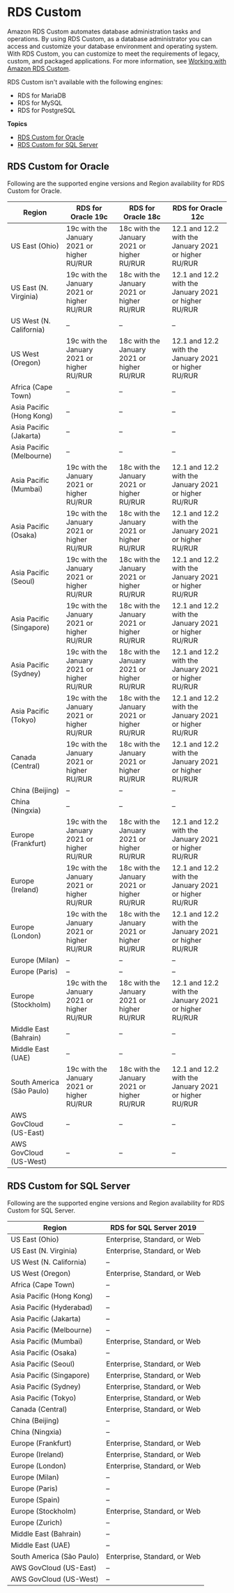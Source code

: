 # RDS Custom<a name="Concepts.RDS_Fea_Regions_DB-eng.Feature.RDSCustom"></a>

Amazon RDS Custom automates database administration tasks and operations\. By using RDS Custom, as a database administrator you can access and customize your database environment and operating system\. With RDS Custom, you can customize to meet the requirements of legacy, custom, and packaged applications\. For more information, see [Working with Amazon RDS Custom](rds-custom.md)\.

RDS Custom isn't available with the following engines:
+ RDS for MariaDB
+ RDS for MySQL
+ RDS for PostgreSQL

**Topics**
+ [RDS Custom for Oracle](#Concepts.RDS_Fea_Regions_DB-eng.Feature.RDSCustom.ora)
+ [RDS Custom for SQL Server](#Concepts.RDS_Fea_Regions_DB-eng.Feature.RDSCustom.sq)

## RDS Custom for Oracle<a name="Concepts.RDS_Fea_Regions_DB-eng.Feature.RDSCustom.ora"></a>

Following are the supported engine versions and Region availability for RDS Custom for Oracle\.


| Region | RDS for Oracle 19c | RDS for Oracle 18c | RDS for Oracle 12c | 
| --- | --- | --- | --- | 
| US East \(Ohio\) | 19c with the January 2021 or higher RU/RUR | 18c with the January 2021 or higher RU/RUR | 12\.1 and 12\.2 with the January 2021 or higher RU/RUR | 
| US East \(N\. Virginia\) | 19c with the January 2021 or higher RU/RUR | 18c with the January 2021 or higher RU/RUR | 12\.1 and 12\.2 with the January 2021 or higher RU/RUR | 
| US West \(N\. California\) | – | – | – | 
| US West \(Oregon\) | 19c with the January 2021 or higher RU/RUR | 18c with the January 2021 or higher RU/RUR | 12\.1 and 12\.2 with the January 2021 or higher RU/RUR | 
| Africa \(Cape Town\) | – | – | – | 
| Asia Pacific \(Hong Kong\) | – | – | – | 
| Asia Pacific \(Jakarta\) | – | – | – | 
| Asia Pacific \(Melbourne\) | – | – | – | 
| Asia Pacific \(Mumbai\) | 19c with the January 2021 or higher RU/RUR | 18c with the January 2021 or higher RU/RUR | 12\.1 and 12\.2 with the January 2021 or higher RU/RUR | 
| Asia Pacific \(Osaka\) | 19c with the January 2021 or higher RU/RUR | 18c with the January 2021 or higher RU/RUR | 12\.1 and 12\.2 with the January 2021 or higher RU/RUR | 
| Asia Pacific \(Seoul\) | 19c with the January 2021 or higher RU/RUR | 18c with the January 2021 or higher RU/RUR | 12\.1 and 12\.2 with the January 2021 or higher RU/RUR | 
| Asia Pacific \(Singapore\) | 19c with the January 2021 or higher RU/RUR | 18c with the January 2021 or higher RU/RUR | 12\.1 and 12\.2 with the January 2021 or higher RU/RUR | 
| Asia Pacific \(Sydney\) | 19c with the January 2021 or higher RU/RUR | 18c with the January 2021 or higher RU/RUR | 12\.1 and 12\.2 with the January 2021 or higher RU/RUR | 
| Asia Pacific \(Tokyo\) | 19c with the January 2021 or higher RU/RUR | 18c with the January 2021 or higher RU/RUR | 12\.1 and 12\.2 with the January 2021 or higher RU/RUR | 
| Canada \(Central\) | 19c with the January 2021 or higher RU/RUR | 18c with the January 2021 or higher RU/RUR | 12\.1 and 12\.2 with the January 2021 or higher RU/RUR | 
| China \(Beijing\) | – | – | – | 
| China \(Ningxia\) | – | – | – | 
| Europe \(Frankfurt\) | 19c with the January 2021 or higher RU/RUR | 18c with the January 2021 or higher RU/RUR | 12\.1 and 12\.2 with the January 2021 or higher RU/RUR | 
| Europe \(Ireland\) | 19c with the January 2021 or higher RU/RUR | 18c with the January 2021 or higher RU/RUR | 12\.1 and 12\.2 with the January 2021 or higher RU/RUR | 
| Europe \(London\) | 19c with the January 2021 or higher RU/RUR | 18c with the January 2021 or higher RU/RUR | 12\.1 and 12\.2 with the January 2021 or higher RU/RUR | 
| Europe \(Milan\) | – | – | – | 
| Europe \(Paris\) | – | – | – | 
| Europe \(Stockholm\) | 19c with the January 2021 or higher RU/RUR | 18c with the January 2021 or higher RU/RUR | 12\.1 and 12\.2 with the January 2021 or higher RU/RUR | 
| Middle East \(Bahrain\) | – | – | – | 
| Middle East \(UAE\) | – | – | – | 
| South America \(São Paulo\) | 19c with the January 2021 or higher RU/RUR | 18c with the January 2021 or higher RU/RUR | 12\.1 and 12\.2 with the January 2021 or higher RU/RUR | 
| AWS GovCloud \(US\-East\) | – | – | – | 
| AWS GovCloud \(US\-West\) | – | – | – | 

## RDS Custom for SQL Server<a name="Concepts.RDS_Fea_Regions_DB-eng.Feature.RDSCustom.sq"></a>

Following are the supported engine versions and Region availability for RDS Custom for SQL Server\.


| Region | RDS for SQL Server 2019 | 
| --- | --- | 
| US East \(Ohio\) | Enterprise, Standard, or Web | 
| US East \(N\. Virginia\) | Enterprise, Standard, or Web | 
| US West \(N\. California\) | – | 
| US West \(Oregon\) | Enterprise, Standard, or Web | 
| Africa \(Cape Town\) | – | 
| Asia Pacific \(Hong Kong\) | – | 
| Asia Pacific \(Hyderabad\) | – | 
| Asia Pacific \(Jakarta\) | – | 
| Asia Pacific \(Melbourne\) | – | 
| Asia Pacific \(Mumbai\) | Enterprise, Standard, or Web | 
| Asia Pacific \(Osaka\) | – | 
| Asia Pacific \(Seoul\) | Enterprise, Standard, or Web | 
| Asia Pacific \(Singapore\) | Enterprise, Standard, or Web | 
| Asia Pacific \(Sydney\) | Enterprise, Standard, or Web | 
| Asia Pacific \(Tokyo\) | Enterprise, Standard, or Web | 
| Canada \(Central\) | Enterprise, Standard, or Web | 
| China \(Beijing\) | – | 
| China \(Ningxia\) | – | 
| Europe \(Frankfurt\) | Enterprise, Standard, or Web | 
| Europe \(Ireland\) | Enterprise, Standard, or Web | 
| Europe \(London\) | Enterprise, Standard, or Web | 
| Europe \(Milan\) | – | 
| Europe \(Paris\) | – | 
| Europe \(Spain\) | – | 
| Europe \(Stockholm\) | Enterprise, Standard, or Web | 
| Europe \(Zurich\) | – | 
| Middle East \(Bahrain\) | – | 
| Middle East \(UAE\) | – | 
| South America \(São Paulo\) | Enterprise, Standard, or Web | 
| AWS GovCloud \(US\-East\) | – | 
| AWS GovCloud \(US\-West\) | – | 